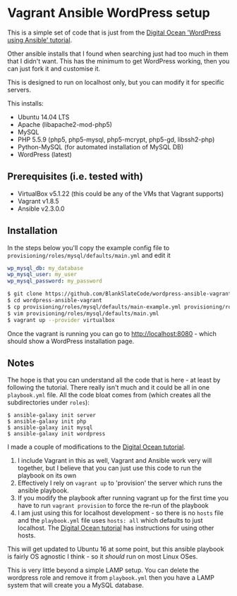 # Vagrant Ansible WordPress setup

This is a simple set of code that is just from the [Digital Ocean 'WordPress using Ansible' tutorial][1].

Other ansible installs that I found when searching just had too much in them that I didn't want. This has the minimum to get WordPress working, then you can just fork it and customise it.

This is designed to run on localhost only, but you can modify it for specific servers.

This installs:

* Ubuntu 14.04 LTS
* Apache (libapache2-mod-php5)
* MySQL
* PHP 5.5.9 (php5, php5-mysql, php5-mcrypt, php5-gd, libssh2-php)
* Python-MySQL (for automated installation of MySQL DB)
* WordPress (latest)

## Prerequisites (i.e. tested with)

* VirtualBox v5.1.22 (this could be any of the VMs that Vagrant supports)
* Vagrant v1.8.5
* Ansible v2.3.0.0

## Installation

In the steps below you'll copy the example config file to `provisioning/roles/mysql/defaults/main.yml` and edit it

```yml
wp_mysql_db: my_database
wp_mysql_user: my_user
wp_mysql_password: my_password
```

```bash
$ git clone https://github.com/BlankSlateCode/wordpress-ansible-vagrant.git
$ cd wordpress-ansible-vagrant
$ cp provisioning/roles/mysql/defaults/main-example.yml provisioning/roles/mysql/defaults/main.yml
$ vim provisioning/roles/mysql/defaults/main.yml
$ vagrant up --provider virtualbox
```

Once the vagrant is running you can go to <http://localhost:8080> - which should show a WordPress installation page.

## Notes

The hope is that you can understand all the code that is here - at least by following the tutorial. There really isn't much and it could be all in one `playbook.yml` file. All the code bloat comes from (which creates all the subdirectories under `roles`):

```
$ ansible-galaxy init server 
$ ansible-galaxy init php 
$ ansible-galaxy init mysql
$ ansible-galaxy init wordpress
```

I made a couple of modifications to the [Digital Ocean tutorial][1].

1. I include Vagrant in this as well, Vagrant and Ansible work very will together, but I believe that you can just use this code to run the playbook on its own
2. Effectively I rely on `vagrant up` to 'provision' the server which runs the ansible playbook.
3. If you modify the playbook after running vagrant up for the first time you have to run `vagrant provision` to force the re-run of the playbook
4. I am just using this for localhost development - so there is no `hosts` file and the `playbook.yml` file uses `hosts: all` which defaults to just localhost. The [Digital Ocean tutorial][1] has instructions for using other hosts.

This will get updated to Ubuntu 16 at some point, but this ansible playbook is fairly OS agnostic I think - so it *should* run on most Linux OSes.  

This is very little beyond a simple LAMP setup. You can delete the wordpress role and remove it from `playbook.yml` then you have a LAMP system that will create you a MySQL database.

  [1]: https://www.digitalocean.com/community/tutorials/how-to-automate-installing-wordpress-on-ubuntu-14-04-using-ansible

